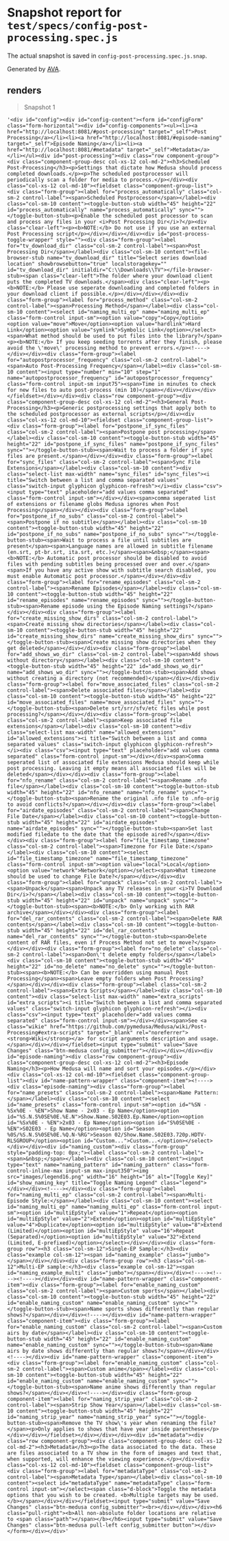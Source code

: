 # Snapshot report for `test/specs/config-post-processing.spec.js`

The actual snapshot is saved in `config-post-processing.spec.js.snap`.

Generated by [AVA](https://ava.li).

## renders

> Snapshot 1

    '<div id="config"><div id="config-content"><form id="configForm" class="form-horizontal"><div id="config-components"><ul><li><a href="http://localhost:8081/#post-processing" target="_self">Post Processing</a></li><li><a href="http://localhost:8081/#episode-naming" target="_self">Episode Naming</a></li><li><a href="http://localhost:8081/#metadata" target="_self">Metadata</a></li></ul><div id="post-processing"><div class="row component-group"><div class="component-group-desc col-xs-12 col-md-2"><h3>Scheduled Post-Processing</h3><p>Settings that dictate how Medusa should process completed downloads.</p><p>The scheduled postprocessor will periodically scan a folder for media to process.</p></div><div class="col-xs-12 col-md-10"><fieldset class="component-group-list"><div class="form-group"><label for="process_automatically" class="col-sm-2 control-label"><span>Scheduled Postprocessor</span></label><div class="col-sm-10 content"><toggle-button-stub width="45" height="22" id="process_automatically" name="process_automatically" sync=""></toggle-button-stub><p>Enable the scheduled post processor to scan and process any files in your <i>Post Processing Dir</i>?</p><div class="clear-left"><p><b>NOTE:</b> Do not use if you use an external Post Processing script</p></div></div></div><div id="post-process-toggle-wrapper" style=""><div class="form-group"><label for="tv_download_dir" class="col-sm-2 control-label"><span>Post Processing Dir</span></label><div class="col-sm-10 content"><file-browser-stub name="tv_download_dir" title="Select series download location" showbrowsebutton="true" localstoragekey="" id="tv_download_dir" initialdir="C:\\Downloads\\TV"></file-browser-stub><span class="clear-left">The folder where your download client puts the completed TV downloads.</span><div class="clear-left"><p><b>NOTE:</b> Please use seperate downloading and completed folders in your download client if possible.</p></div></div></div><div class="form-group"><label for="process_method" class="col-sm-2 control-label"><span>Processing Method</span></label><div class="col-sm-10 content"><select id="naming_multi_ep" name="naming_multi_ep" class="form-control input-sm"><option value="copy">Copy</option><option value="move">Move</option><option value="hardlink">Hard Link</option><option value="symlink">Symbolic Link</option></select><span>What method should be used to put files into the library?</span><p><b>NOTE:</b> If you keep seeding torrents after they finish, please avoid the \'move\' processing method to prevent errors.</p><!----></div></div><div class="form-group"><label for="autopostprocessor_frequency" class="col-sm-2 control-label"><span>Auto Post-Processing Frequency</span></label><div class="col-sm-10 content"><input type="number" min="10" step="1" name="autopostprocessor_frequency" id="autopostprocessor_frequency" class="form-control input-sm input75"><span>Time in minutes to check for new files to auto post-process (min 10)</span></div></div></div></fieldset></div></div><div class="row component-group"><div class="component-group-desc col-xs-12 col-md-2"><h3>General Post-Processing</h3><p>Generic postprocessing settings that apply both to the scheduled postprocessor as external scripts</p></div><div class="col-xs-12 col-md-10"><fieldset class="component-group-list"><div class="form-group"><label for="postpone_if_sync_files" class="col-sm-2 control-label"><span>Postpone post processing</span></label><div class="col-sm-10 content"><toggle-button-stub width="45" height="22" id="postpone_if_sync_files" name="postpone_if_sync_files" sync=""></toggle-button-stub><span>Wait to process a folder if sync files are present.</span></div></div><div class="form-group"><label for="sync_files" class="col-sm-2 control-label"><span>Sync File Extensions</span></label><div class="col-sm-10 content"><div class="select-list max-width" name="sync_files" id="sync_files"><i title="Switch between a list and comma separated values" class="switch-input glyphicon glyphicon-refresh"></i><div class="csv"><input type="text" placeholder="add values comma separated" class="form-control input-sm"></div></div><span>comma seperated list of extensions or filename globs Medusa ignores when Post Processing</span></div></div><div class="form-group"><label for="postpone_if_no_subs" class="col-sm-2 control-label"><span>Postpone if no subtitle</span></label><div class="col-sm-10 content"><toggle-button-stub width="45" height="22" id="postpone_if_no_subs" name="postpone_if_no_subs" sync=""></toggle-button-stub><span>Wait to process a file until subtitles are present</span><span>Language names are allowed in subtitle filename (en.srt, pt-br.srt, ita.srt, etc.)</span><span>&nbsp;</span><span><b>NOTE:</b> Automatic post processor should be disabled to avoid files with pending subtitles being processed over and over.</span><span>If you have any active show with subtitle search disabled, you must enable Automatic post processor.</span></div></div><div class="form-group"><label for="rename_episodes" class="col-sm-2 control-label"><span>Rename Episodes</span></label><div class="col-sm-10 content"><toggle-button-stub width="45" height="22" id="rename_episodes" name="rename_episodes" sync=""></toggle-button-stub><span>Rename episode using the Episode Naming settings?</span></div></div><div class="form-group"><label for="create_missing_show_dirs" class="col-sm-2 control-label"><span>Create missing show directories</span></label><div class="col-sm-10 content"><toggle-button-stub width="45" height="22" id="create_missing_show_dirs" name="create_missing_show_dirs" sync=""></toggle-button-stub><span>Create missing show directories when they get deleted</span></div></div><div class="form-group"><label for="add_shows_wo_dir" class="col-sm-2 control-label"><span>Add shows without directory</span></label><div class="col-sm-10 content"><toggle-button-stub width="45" height="22" id="add_shows_wo_dir" name="add_shows_wo_dir" sync=""></toggle-button-stub><span>Add shows without creating a directory (not recommended)</span></div></div><div class="form-group"><label for="move_associated_files" class="col-sm-2 control-label"><span>Delete associated files</span></label><div class="col-sm-10 content"><toggle-button-stub width="45" height="22" id="move_associated_files" name="move_associated_files" sync=""></toggle-button-stub><span>Delete srt/srr/sfv/etc files while post processing?</span></div></div><div class="form-group"><label class="col-sm-2 control-label"><span>Keep associated file extensions</span></label><div class="col-sm-10 content"><div class="select-list max-width" name="allowed_extensions" id="allowed_extensions"><i title="Switch between a list and comma separated values" class="switch-input glyphicon glyphicon-refresh"></i><div class="csv"><input type="text" placeholder="add values comma separated" class="form-control input-sm"></div></div><span>Comma seperated list of associated file extensions Medusa should keep while post processing. Leaving it empty means all associated files will be deleted</span></div></div><div class="form-group"><label for="nfo_rename" class="col-sm-2 control-label"><span>Rename .nfo file</span></label><div class="col-sm-10 content"><toggle-button-stub width="45" height="22" id="nfo_rename" name="nfo_rename" sync=""></toggle-button-stub><span>Rename the original .nfo file to .nfo-orig to avoid conflicts?</span></div></div><div class="form-group"><label for="airdate_episodes" class="col-sm-2 control-label"><span>Change File Date</span></label><div class="col-sm-10 content"><toggle-button-stub width="45" height="22" id="airdate_episodes" name="airdate_episodes" sync=""></toggle-button-stub><span>Set last modified filedate to the date that the episode aired?</span></div></div><div class="form-group"><label for="file_timestamp_timezone" class="col-sm-2 control-label"><span>Timezone for File Date:</span></label><div class="col-sm-10 content"><select id="file_timestamp_timezone" name="file_timestamp_timezone" class="form-control input-sm"><option value="local">Local</option><option value="network">Network</option></select><span>What timezone should be used to change File Date?</span></div></div><div class="form-group"><label for="unpack" class="col-sm-2 control-label"><span>Unpack</span><span>Unpack any TV releases in your <i>TV Download Dir</i>?</span></label><div class="col-sm-10 content"><toggle-button-stub width="45" height="22" id="unpack" name="unpack" sync=""></toggle-button-stub><span><b>NOTE:</b> Only working with RAR archive</span></div></div><div class="form-group"><label for="del_rar_contents" class="col-sm-2 control-label"><span>Delete RAR contents</span></label><div class="col-sm-10 content"><toggle-button-stub width="45" height="22" id="del_rar_contents" name="del_rar_contents" sync=""></toggle-button-stub><span>Delete content of RAR files, even if Process Method not set to move?</span></div></div><div class="form-group"><label for="no_delete" class="col-sm-2 control-label"><span>Don\'t delete empty folders</span></label><div class="col-sm-10 content"><toggle-button-stub width="45" height="22" id="no_delete" name="no_delete" sync=""></toggle-button-stub><span><b>NOTE:</b> Can be overridden using manual Post Processing</span><span>Leave empty folders when Post Processing?</span></div></div><div class="form-group"><label class="col-sm-2 control-label"><span>Extra Scripts</span></label><div class="col-sm-10 content"><div class="select-list max-width" name="extra_scripts" id="extra_scripts"><i title="Switch between a list and comma separated values" class="switch-input glyphicon glyphicon-refresh"></i><div class="csv"><input type="text" placeholder="add values comma separated" class="form-control input-sm"></div></div><span>See <a class="wikie" href="https://github.com/pymedusa/Medusa/wiki/Post-Processing#extra-scripts" target="_blank" rel="noreferrer"><strong>Wiki</strong></a> for script arguments description and usage.</span></div></div></fieldset><input type="submit" value="Save Changes" class="btn-medusa config_submitter"></div></div></div><div id="episode-naming"><div class="row component-group"><div class="component-group-desc col-xs-12 col-md-2"><h3>Episode Naming</h3><p>How Medusa will name and sort your episodes.</p></div><div class="col-xs-12 col-md-10"><fieldset class="component-group-list"><div id="name-pattern-wrapper" class="component-item"><!----><div class="episode-naming"><div class="form-group"><label for="name_presets" class="col-sm-2 control-label"><span>Name Pattern:</span></label><div class="col-sm-10 content"><select id="name_presets" class="form-control input-sm"><option id="%SN - %Sx%0E - %EN">Show Name - 2x03 - Ep Name</option><option id="%S.N.S%0SE%0E.%E.N">Show.Name.S02E03.Ep.Name</option><option id="%Sx%0E - %EN">2x03 - Ep Name</option><option id="S%0SE%0E - %EN">S02E03 - Ep Name</option><option id="Season %0S/%S.N.S%0SE%0E.%Q.N-%RG">Season 02/Show.Name.S02E03.720p.HDTV-RLSGROUP</option><option id="Custom...">Custom...</option></select></div></div><div id="naming_custom"><div class="form-group" style="padding-top: 0px;"><label class="col-sm-2 control-label"><span>&nbsp;</span></label><div class="col-sm-10 content"><input type="text" name="naming_pattern" id="naming_pattern" class="form-control-inline-max input-sm max-input350"><img src="images/legend16.png" width="16" height="16" alt="[Toggle Key]" id="show_naming_key" title="Toggle Naming Legend" class="legend"></div></div><!----></div><div class="form-group"><label for="naming_multi_ep" class="col-sm-2 control-label"><span>Multi-Episode Style:</span></label><div class="col-sm-10 content"><select id="naming_multi_ep" name="naming_multi_ep" class="form-control input-sm"><option id="multiEpStyle" value="1">Repeat</option><option id="multiEpStyle" value="2">Extend</option><option id="multiEpStyle" value="4">Duplicate</option><option id="multiEpStyle" value="8">Extend (Limited)</option><option id="multiEpStyle" value="16">Repeat (Separated)</option><option id="multiEpStyle" value="32">Extend (Limited, E-prefixed)</option></select></div></div><div class="form-group row"><h3 class="col-sm-12">Single-EP Sample:</h3><div class="example col-sm-12"><span id="naming_example" class="jumbo"></span></div></div><div class="form-group row"><h3 class="col-sm-12">Multi-EP sample:</h3><div class="example col-sm-12"><span id="naming_example_multi" class="jumbo"></span></div></div><!----><!----><!----></div></div><div id="name-pattern-wrapper" class="component-item"><div class="form-group"><label for="enable_naming_custom" class="col-sm-2 control-label"><span>Custom sports</span></label><div class="col-sm-10 content"><toggle-button-stub width="45" height="22" id="enable_naming_custom" name="enable_naming_custom" sync=""></toggle-button-stub><span>Name sports shows differently than regular shows?</span></div></div><!----></div><div id="name-pattern-wrapper" class="component-item"><div class="form-group"><label for="enable_naming_custom" class="col-sm-2 control-label"><span>Custom airs by date</span></label><div class="col-sm-10 content"><toggle-button-stub width="45" height="22" id="enable_naming_custom" name="enable_naming_custom" sync=""></toggle-button-stub><span>Name airs by date shows differently than regular shows?</span></div></div><!----></div><div id="name-pattern-wrapper" class="component-item"><div class="form-group"><label for="enable_naming_custom" class="col-sm-2 control-label"><span>Custom anime</span></label><div class="col-sm-10 content"><toggle-button-stub width="45" height="22" id="enable_naming_custom" name="enable_naming_custom" sync=""></toggle-button-stub><span>Name anime shows differently than regular shows?</span></div></div><!----></div><div class="form-group component-item"><label for="naming_strip_year" class="col-sm-2 control-label"><span>Strip Show Year</span></label><div class="col-sm-10 content"><toggle-button-stub width="45" height="22" id="naming_strip_year" name="naming_strip_year" sync=""></toggle-button-stub><span>Remove the TV show\'s year when renaming the file?</span><p>Only applies to shows that have year inside parentheses</p></div></div></fieldset></div></div></div><div id="metadata"><div class="row component-group"><div class="component-group-desc col-xs-12 col-md-2"><h3>Metadata</h3><p>The data associated to the data. These are files associated to a TV show in the form of images and text that, when supported, will enhance the viewing experience.</p></div><div class="col-xs-12 col-md-10"><fieldset class="component-group-list"><div class="form-group"><label for="metadataType" class="col-sm-2 control-label"><span>Metadata Type</span></label><div class="col-sm-10 content"><select id="metadataType" name="metadataType" class="form-control input-sm"></select><span class="d-block">Toggle the metadata options that you wish to be created. <b>Multiple targets may be used.</b></span></div></div></fieldset><input type="submit" value="Save Changes" class="btn-medusa config_submitter"><br></div></div></div><h6 class="pull-right"><b>All non-absolute folder locations are relative to <span class="path"></span></b></h6><input type="submit" value="Save Changes" class="btn-medusa pull-left config_submitter button"></div></form></div></div>'
